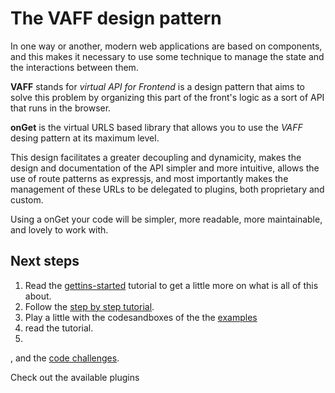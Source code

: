 # The VAFF design pattern

In one way or another, modern web applications are based on components, and this makes it necessary to use some technique to manage the state and the interactions between them.

**VAFF** stands for *virtual API for Frontend* is a design pattern that aims to solve this problem by organizing this part of the front's logic as a sort of API that runs in the browser.

**onGet** is the virtual URLS based library that allows you to use the *VAFF* desing pattern at its maximum level.

This design facilitates a greater decoupling and dynamicity, makes the design and documentation of the API simpler and more intuitive, allows the use of route patterns as expressjs, and most importantly makes the management of these URLs to be delegated to plugins, both proprietary and custom.

Using a onGet your code will be simpler, more readable, more maintainable, and lovely to work with.

## Next steps

1. Read the [gettins-started](/gettingStarted) tutorial to get a little more on what is all of this about.
2. Follow the [step by step tutorial](tutorial-step-by-step).
3. Play a little with the codesandboxes of the the [examples](../examples)
4. read the [](/plugins-quick-view) tutorial.
4.
, and the [code challenges](../codingChallenges).

Check out the available plugins
